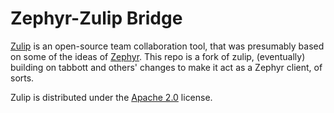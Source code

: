 # Zephyr-Zulip Bridge

[Zulip](https://zulip.com) is an open-source team collaboration tool, that was
presumably based on some of the ideas of [Zephyr](http://zephyr-im.org/).  This
repo is a fork of zulip, (eventually) building on tabbott and others' changes
to make it act as a Zephyr client, of sorts.

Zulip is distributed under the
[Apache 2.0](https://github.com/zulip/zulip/blob/main/LICENSE) license.
